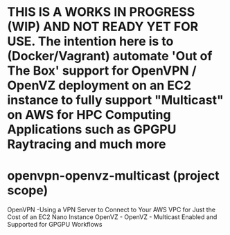 # THIS IS A WORKS IN PROGRESS (WIP) AND NOT READY YET FOR USE. The intention here is to (Docker/Vagrant) automate 'Out of The Box' support for OpenVPN / OpenVZ deployment on an EC2 instance to fully support "Multicast" on AWS for HPC Computing Applications such as GPGPU Raytracing and much more

# openvpn-openvz-multicast (project scope)
OpenVPN -Using a VPN Server to Connect to Your AWS VPC for Just the Cost of an EC2 Nano Instance
OpenVZ - OpenVZ - Multicast Enabled and Supported for GPGPU Workflows

